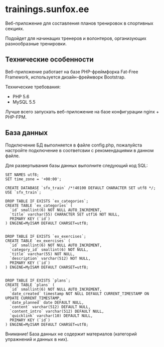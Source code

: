 # trainings.sunfox.ee
Веб-приложение для составления планов тренировок в спортивных секциях.

Подойдет для начинащих тренеров и волонтеров, организующих разнообразные тренировки.

## Технические особенности
Веб-приложение работает на базе PHP-фреймфорка Fat-Free Framework, используется дизайн-фреймворк Bootstrap.

Технические требования:
* PHP 5.6
* MySQL 5.5

Лучше всего запускать веб-приложение на базе конфигурации nginx + PHP-FPM.

## База данных
Подключение БД выполняется в файле config.php, пожалуйста настройте подключение в соответсвии с рекомендациями в данном файле.

Для развертывания базы данных выполните следующий код SQL:

```mysql
SET NAMES utf8;
SET time_zone = '+00:00';

CREATE DATABASE `sfx_train` /*!40100 DEFAULT CHARACTER SET utf8 */;
USE `sfx_train`;

DROP TABLE IF EXISTS `ex_categories`;
CREATE TABLE `ex_categories` (
  `id` smallint(6) NOT NULL AUTO_INCREMENT,
  `title` varchar(55) CHARACTER SET utf16 NOT NULL,
  PRIMARY KEY (`id`)
) ENGINE=MyISAM DEFAULT CHARSET=utf8;


DROP TABLE IF EXISTS `ex_exercises`;
CREATE TABLE `ex_exercises` (
  `id` smallint(6) NOT NULL AUTO_INCREMENT,
  `category_id` smallint(6) NOT NULL,
  `title` varchar(55) NOT NULL,
  `description` varchar(512) NOT NULL,
  PRIMARY KEY (`id`)
) ENGINE=MyISAM DEFAULT CHARSET=utf8;


DROP TABLE IF EXISTS `plans`;
CREATE TABLE `plans` (
  `id` smallint(6) NOT NULL AUTO_INCREMENT,
  `date_created` timestamp NOT NULL DEFAULT CURRENT_TIMESTAMP ON UPDATE CURRENT_TIMESTAMP,
  `date_planned` date DEFAULT NULL,
  `content` varchar(512) DEFAULT NULL,
  `content_intro` varchar(512) DEFAULT NULL,
  `quicklink` varchar(10) DEFAULT NULL,
  PRIMARY KEY (`id`)
) ENGINE=MyISAM DEFAULT CHARSET=utf8;
```
Внимание! База данных не содержит материалов (категорий упражнений и данных в них).